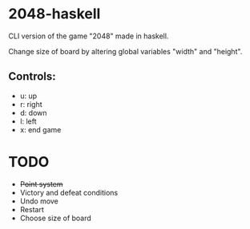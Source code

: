 # 2048-haskell
CLI version of the game "2048" made in haskell.

Change size of board by altering global variables "width" and "height".

## Controls:
- u: up
- r: right
- d: down
- l: left
- x: end game

# TODO
- ~~Point system~~
- Victory and defeat conditions
- Undo move
- Restart
- Choose size of board